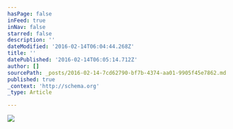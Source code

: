 ```yaml
---
hasPage: false
inFeed: true
inNav: false
starred: false
description: ''
dateModified: '2016-02-14T06:04:44.268Z'
title: ''
datePublished: '2016-02-14T06:05:14.712Z'
author: []
sourcePath: _posts/2016-02-14-7cd62790-bf7b-4374-aa01-9905f45e7862.md
published: true
_context: 'http://schema.org'
_type: Article

---
```

![](https://the-grid-user-content.s3-us-west-2.amazonaws.com/56fd5a39-9fdb-4242-9815-c517f0878cd3.jpg)